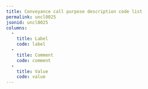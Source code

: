 ```yaml
---
title: Conveyance call purpose description code list
permalink: uncl8025
jsonid: uncl8025
columns:
  - 
    title: Label
    code: label
  - 
    title: Comment
    code: comment
  - 
    title: Value
    code: value
---
```

